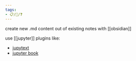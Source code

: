 ```yaml
---
tags:
- 📋/🌱/❓
---
```


create new .md content out of existing notes with [[obsidian]]

use [[jupyter]] plugins like:
- [jupytext](https://github.com/mwouts/jupytext)
- [jupyter book](https://jupyterbook.org/intro.html)



